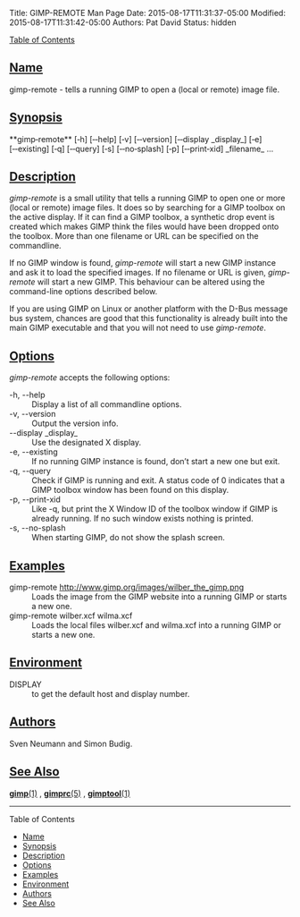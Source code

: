 Title: GIMP-REMOTE Man Page
Date: 2015-08-17T11:31:37-05:00
Modified: 2015-08-17T11:31:42-05:00
Authors: Pat David
Status: hidden


[Table of Contents](#toc)

## [Name](#toc0)

gimp-remote - tells a running GIMP to open a (local or remote) image file.

## [Synopsis](#toc1)

<span class="man" markdown="1">
**gimp&#8209;remote** [&#8209;h] [&#8209;&#8209;help] [&#8209;v] [&#8209;&#8209;version] [&#8209;&#8209;display _display_] [&#8209;e] [&#8209;&#8209;existing] [&#8209;q] [&#8209;&#8209;query] [&#8209;s] [&#8209;&#8209;no&#8209;splash] [&#8209;p] [&#8209;&#8209;print&#8209;xid] _filename_ ...
</span>

## [Description](#toc2)

_gimp-remote_ is a small utility that tells a running GIMP to open one or more (local or remote) image files. It does so by searching for a GIMP toolbox on the active display. If it can find a GIMP toolbox, a synthetic drop event is created which makes GIMP think the files would have been dropped onto the toolbox. More than one filename or URL can be specified on the commandline.

If no GIMP window is found, _gimp-remote_ will start a new GIMP instance and ask it to load the specified images. If no filename or URL is given, _gimp-remote_ will start a new GIMP. This behaviour can be altered using the command-line options described below.

If you are using GIMP on Linux or another platform with the D-Bus message bus system, chances are good that this functionality is already built into the main GIMP executable and that you will not need to use _gimp-remote_.

## [Options](#toc3)

_gimp-remote_ accepts the following options:

<dl class='man'>

<dt>-h, --help</dt>

<dd>Display a list of all commandline options.</dd>

<dt>-v, --version</dt>

<dd>Output the version info.</dd>

<dt>--display _display_</dt>

<dd>Use the designated X display.</dd>

<dt>-e, --existing</dt>

<dd>If no running GIMP instance is found, don’t start a new one but exit.</dd>

<dt>-q, --query</dt>

<dd>Check if GIMP is running and exit. A status code of 0 indicates that a GIMP toolbox window has been found on this display.</dd>

<dt>-p, --print-xid</dt>

<dd>Like -q, but print the X Window ID of the toolbox window if GIMP is already running. If no such window exists nothing is printed.</dd>

<dt>-s, --no-splash</dt>

<dd>When starting GIMP, do not show the splash screen.</dd>

</dl>

## [Examples](#toc4)

<dl>

<dt>gimp-remote <a href="http://www.gimp.org/images/wilber_the_gimp.png">http://www.gimp.org/images/wilber_the_gimp.png</a></dt>

<dd>Loads the image from the GIMP website into a running GIMP or starts a new one.</dd>

<dt>gimp-remote wilber.xcf wilma.xcf</dt>

<dd>Loads the local files wilber.xcf and wilma.xcf into a running GIMP or starts a new one.</dd>

</dl>

## [Environment](#toc5)

<dl>

<dt>DISPLAY</dt>

<dd>to get the default host and display number.</dd>

</dl>

## [Authors](#toc6)

Sven Neumann and Simon Budig.

## [See Also](#toc7)

[**gimp**(1)](gimp.html) , [**gimprc**(5)](gimprc.html) , [**gimptool**(1)](gimptool.html)

* * *

<a name="toc">Table of Contents</a>

*   [Name](#sect0)
*   [Synopsis](#sect1)
*   [Description](#sect2)
*   [Options](#sect3)
*   [Examples](#sect4)
*   [Environment](#sect5)
*   [Authors](#sect6)
*   [See Also](#sect7)
